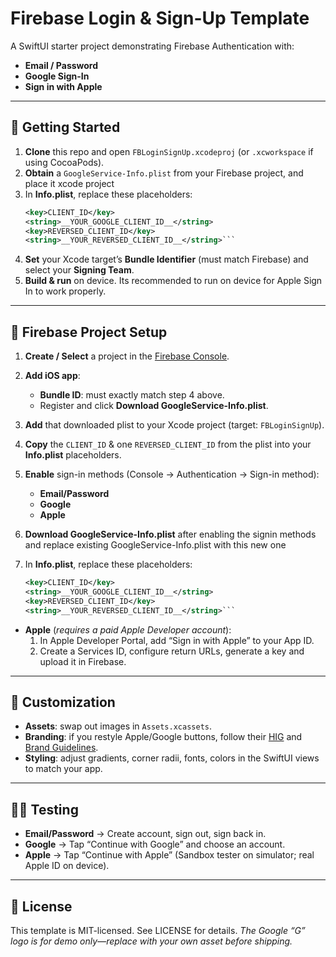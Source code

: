# Firebase Login & Sign-Up Template

A SwiftUI starter project demonstrating Firebase Authentication with:

- **Email / Password**  
- **Google Sign-In**  
- **Sign in with Apple**  

---

## 🚀 Getting Started

1. **Clone** this repo and open `FBLoginSignUp.xcodeproj` (or `.xcworkspace` if using CocoaPods).  
2. **Obtain** a `GoogleService-Info.plist` from your Firebase project, and place it xcode project
3. In **Info.plist**, replace these placeholders:
   ```xml
   <key>CLIENT_ID</key>
   <string>__YOUR_GOOGLE_CLIENT_ID__</string>
   <key>REVERSED_CLIENT_ID</key>
   <string>__YOUR_REVERSED_CLIENT_ID__</string>```

4. **Set** your Xcode target’s **Bundle Identifier** (must match Firebase) and select your **Signing Team**.
5. **Build & run** on device. Its recommended to run on device for Apple Sign In to work properly.

---

## 🔧 Firebase Project Setup

1. **Create / Select** a project in the [Firebase Console](https://console.firebase.google.com/).
2. **Add iOS app**:

   * **Bundle ID**: must exactly match step 4 above.
   * Register and click **Download GoogleService-Info.plist**.
3. **Add** that downloaded plist to your Xcode project (target: `FBLoginSignUp`).
4. **Copy** the `CLIENT_ID` & one `REVERSED_CLIENT_ID` from the plist into your **Info.plist** placeholders.
5. **Enable** sign-in methods (Console → Authentication → Sign-in method):

   * **Email/Password**
   * **Google**
   * **Apple**
6. **Download GoogleService-Info.plist** after enabling the signin methods and replace existing GoogleService-Info.plist with this new one
7. In **Info.plist**, replace these placeholders:
   ```xml
   <key>CLIENT_ID</key>
   <string>__YOUR_GOOGLE_CLIENT_ID__</string>
   <key>REVERSED_CLIENT_ID</key>
   <string>__YOUR_REVERSED_CLIENT_ID__</string>```


* **Apple** (*requires a paid Apple Developer account*):
     1. In Apple Developer Portal, add “Sign in with Apple” to your App ID.
     2. Create a Services ID, configure return URLs, generate a key and upload it in Firebase.

---

## 🧰 Customization

* **Assets**: swap out images in `Assets.xcassets`.
* **Branding**: if you restyle Apple/Google buttons, follow their [HIG](https://developer.apple.com/design/human-interface-guidelines/) and [Brand Guidelines](https://developers.google.com/identity/branding-guidelines).
* **Styling**: adjust gradients, corner radii, fonts, colors in the SwiftUI views to match your app.

---

## 🏃‍♀️ Testing

* **Email/Password** → Create account, sign out, sign back in.
* **Google** → Tap “Continue with Google” and choose an account.
* **Apple** → Tap “Continue with Apple” (Sandbox tester on simulator; real Apple ID on device).

---

## 📜 License

This template is MIT-licensed. See LICENSE for details.
*The Google “G” logo is for demo only—replace with your own asset before shipping.*

